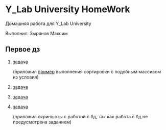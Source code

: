 # Y_Lab University HomeWork

Домашняя работа для Y_Lab University

Выполнил: Зырянов Максим

## Первое дз

1. [задача](https://github.com/MaksimKuwsz/1c-bitrix-homework/tree/main/HW_1/Task_1/Solution.php)

   (приложил [пример](https://github.com/MaksimKuwsz/1c-bitrix-homework/tree/main/HW_1/Task_1/Example.php) выполнения сортировки с подобным массивом из условия)

2. [задача](https://github.com/MaksimKuwsz/1c-bitrix-homework/tree/main/HW_1/Task_2/Solution.php)
3. [задача](https://github.com/MaksimKuwsz/1c-bitrix-homework/tree/main/HW_1/Task_3/Solution.php)
4. [задача](https://github.com/MaksimKuwsz/1c-bitrix-homework/tree/main/HW_1/Task_4/Solution.php)

   (приложил скриншоты с работой с бд, так как работа с бд не предусмотрена заданием)
